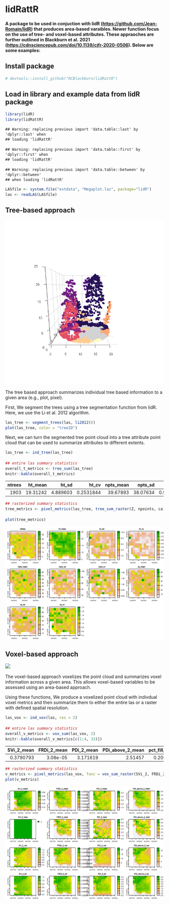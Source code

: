 lidRattR
================

#### A package to be used in conjuction with lidR (<https://github.com/Jean-Romain/lidR>) that produces area-based varaibles. Newer function focus on the use of tree- and voxel-based attributes. These appraoches are further outlined in Blackburn et al. 2021 (<https://cdnsciencepub.com/doi/10.1139/cjfr-2020-0506>). Below are some examples:

## Install package

``` r
# devtools::install_github("RCBlackburn/lidRattR")
```

## Load in library and example data from lidR package

``` r
library(lidR)
library(lidRattR)
```

    ## Warning: replacing previous import 'data.table::last' by 'dplyr::last' when
    ## loading 'lidRattR'

    ## Warning: replacing previous import 'data.table::first' by 'dplyr::first' when
    ## loading 'lidRattR'

    ## Warning: replacing previous import 'data.table::between' by 'dplyr::between'
    ## when loading 'lidRattR'

``` r
LASfile <- system.file("extdata", "Megaplot.laz", package="lidR")
las <- readLAS(LASfile)
```

## Tree-based approach

![](viz/tree.gif)

The tree based approach summarizes individual tree based information to
a given area (e.g., plot, pixel).

First, We segment the trees using a tree segmentation function from
lidR. Here, we use the Li et al. 2012 algorithm.

``` r
las_tree <- segment_trees(las, li2012())
plot(las_tree, color = "treeID")
```

Next, we can turn the segmented tree point cloud into a tree attribute
point cloud that can be used to summarize attributes to different
extents.

``` r
las_tree <- ind_tree(las_tree)

## entire las summary statistics 
overall_t_metrics <- tree_sum(las_tree)
knitr::kable(overall_t_metrics)
```

| ntrees |  ht_mean |    ht_sd |     ht_cv | npts_mean |  npts_sd |   npts_cv |  ca_mean |    ca_sd |   ca_cv |
|-------:|---------:|---------:|----------:|----------:|---------:|----------:|---------:|---------:|--------:|
|   1903 | 19.31242 | 4.889603 | 0.2531844 |  39.67893 | 38.07634 | 0.9596112 | 23.25238 | 28.20956 | 1.21319 |

``` r
## rasterized summary statistics 
tree_metrics <- pixel_metrics(las_tree, tree_sum_raster(Z, npoints, ca), res = 20)

plot(tree_metrics)
```

![](README_files/figure-gfm/unnamed-chunk-4-1.png)<!-- -->

## Voxel-based approach

![](viz/voxel.gif)

The voxel-based approach voxelizes the point cloud and summarizes voxel
information across a given area. This allows voxel-based variables to be
assessed using an area-based approach.

Using these functions, We produce a voxelized point cloud with indivdual
voxel metrics and then summarize them to either the entire las or a
raster with defined spatial resolution.

``` r
las_vox <- ind_vox(las, res = 2)

## entire las summary statistics 
overall_v_metrics <- vox_sum(las_vox, 2)
knitr::kable(overall_v_metrics[c(1:4, 33)])
```

| SVi_2\_mean | FRDi_2\_mean | PDi_2\_mean | PDi_above_2\_mean | pct_fill_vox_2 |
|------------:|-------------:|------------:|------------------:|---------------:|
|   0.3790793 |     3.08e-05 |    3.171619 |           2.51457 |      0.2001375 |

``` r
## rasterized summary statistics  
v_metrics <- pixel_metrics(las_vox, func = vox_sum_raster(SVi_2, FRDi_2, PDi_2, PDi_above_2, vox_res = 2), res = 20)
plot(v_metrics)
```

![](README_files/figure-gfm/unnamed-chunk-5-1.png)<!-- -->
